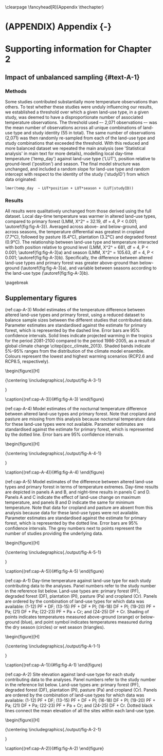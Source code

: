 \clearpage
\fancyhead[R]{Appendix \thechapter}



# (APPENDIX) Appendix {-} 

# Supporting information for Chapter 2

## Impact of unbalanced sampling {#text-A-1}

### Methods

Some studies contributed substantially more temperature observations than others. To test whether these studies were unduly influencing our results, we established a threshold over which a given land-use type, in a given study, was deemed to have a disproportionate number of associated temperature observations. The threshold used –- 2,071 observations –- was the mean number of observations across all unique combinations of land-use type and study identity (55 in total). The same number of observations (2,071) was then randomly re-sampled from each of the land-use type and study combinations that exceeded the threshold. With this reduced and more balanced dataset we repeated the main analysis (see 'Statistical analysis' in main text for more details), modelling local day-time temperature ('temp_day') against land-use type ('LUT'), position relative to ground-level ('position') and season. The final model structure was unchanged, and included a random slope for land-use type and random intercept with respect to the identity of the study ('studyID') from which data originated:

`lmer(temp_day  ~ LUT*position + LUT*season + (LUT|studyID))`

### Results

All results were qualitatively unchanged from those derived using the full dataset. Local day-time temperature was warmer in altered land-use types, compared to primary forest (LMM, Χ^2^ = 32.19, df = 4, P < 0.001; \autoref{fig:fig-A-3}). Averaged across above- and below-ground, and across seasons, the temperature differential was greatest in cropland (7.7&deg;C), followed by pasture (6.4&deg;C), plantation (3.2&deg;C) and degraded forest (0.9&deg;C).
The relationship between land-use type and temperature interacted with both position relative to ground level (LMM, Χ^2^ = 681, df = 4, P < 0.001; \autoref{fig:fig-A-3}a) and season (LMM, Χ^2^ = 105.63, df = 4, P < 0.001; \autoref{fig:fig-A-3}b). Specifically, the difference between altered land-use types and primary forest was greater above-ground than below-ground (\autoref{fig:fig-A-3}a), and variable between seasons according to the land-use type (\autoref{fig:fig-A-3}b).

\pagebreak

## Supplementary figures

(ref:cap-A-3) Model estimates of the temperature difference between altered land-use types and primary forest, using a reduced dataset to balance sample sizes between the different studies that contributed data. Parameter estimates are standardised against the estimate for primary forest, which is represented by the dashed line. Error bars are 95\% confidence intervals. Solid lines indicate projected warming in the tropics for the period 2081-2100 compared to the period 1986-2005, as a result of global climate change \citep{ipcc_climate_2013}. Shaded bands indicate 5\%–95\% ranges from the distribution of the climate model ensemble. Colours represent the lowest and highest warming scenarios (RCP2.6 and RCP8.5, respectively).

\begin{figure}[H]

{\centering \includegraphics{./output/fig-A-3-1} 

}

\caption{(ref:cap-A-3)}(\#fig:fig-A-3)
\end{figure}

(ref:cap-A-4) Model estimates of the nocturnal temperature difference between altered land-use types and primary forest. Note that cropland and pasture are missing from this analysis because nocturnal temperature data for these land-use types were not available. Parameter estimates are standardised against the estimate for primary forest, which is represented by the dotted line. Error bars are 95% confidence intervals.

\begin{figure}[H]

{\centering \includegraphics{./output/fig-A-4-1} 

}

\caption{(ref:cap-A-4)}(\#fig:fig-A-4)
\end{figure}

(ref:cap-A-5) Model estimates of the difference between altered land-use types and primary forest in terms of temperature extremes. Day-time results are depicted in panels A and B, and night-time results in panels C and D. Panels A and C indicate the effect of land-use change on maximum temperature, and panels B and D indicate the same for minimum temperature. Note that data for cropland and pasture are absent from this analysis because data for these land-use types were not available. Parameter estimates are standardised against the estimate for primary forest, which is represented by the dotted line. Error bars are 95% confidence intervals. The grey numbers next to points represent the number of studies providing the underlying data.

\begin{figure}[H]

{\centering \includegraphics{./output/fig-A-5-1} 

}

\caption{(ref:cap-A-5)}(\#fig:fig-A-5)
\end{figure}



(ref:cap-A-1) Day-time temperature against land-use type for each study contributing data to the analyses. Panel numbers refer to the study number in the reference list below. Land-use types are: primary forest (PF), degraded forest (DF), plantation (Pl), pasture (Pa) and cropland (Cr). Panels are ordered by the combination of land-use types for which data was available: (1-12) PF + DF; (13-15) PF + DF + Pl; (16-18) DF + Pl; (19-20) PF + Pa; (21) DF + Pa; (22-23) PF + Pa + Cr; and (24-25) DF + Cr. Shading of points indicates temperatures measured above-ground (orange) or below-ground (blue), and point symbol indicates temperatures measured during the dry season (circles) or wet season (triangles).

\begin{figure}[H]

{\centering \includegraphics{./output/fig-A-1-1} 

}

\caption{(ref:cap-A-1)}(\#fig:fig-A-1)
\end{figure}

(ref:cap-A-2) Site elevation against land-use type for each study contributing data to the analyses. Panel numbers refer to the study number in the reference list below. Land-use types are: primary forest (PF), degraded forest (DF), plantation (Pl), pasture (Pa) and cropland (Cr). Panels are ordered by the combination of land-use types for which data was available: (1-12) PF + DF; (13-15) PF + DF + Pl; (16-18) DF + Pl; (19-20) PF + Pa; (21) DF + Pa; (22-23) PF + Pa + Cr; and (24-25) DF + Cr. Dotted black lines connect the mean elevation of all the sites within each land-use type.

\begin{figure}[H]

{\centering \includegraphics{./output/fig-A-2-1} 

}

\caption{(ref:cap-A-2)}(\#fig:fig-A-2)
\end{figure}







